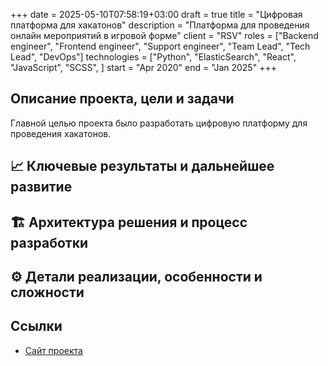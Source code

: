 +++ 
date         = 2025-05-10T07:58:19+03:00
draft        = true
title        = "Цифровая платформа для хакатонов"
description  = "Платформа для проведения онлайн мероприятий в игровой форме"
client       = "RSV"
roles        = ["Backend engineer", "Frontend engineer", "Support engineer", "Team Lead", "Tech Lead", "DevOps"]
technologies = ["Python", "ElasticSearch", "React", "JavaScript", "SCSS", ]
start        = "Apr 2020"
end          = "Jan 2025"
+++

## Описание проекта, цели и задачи 
Главной целью проекта было разработать цифровую платформу для проведения хакатонов. 
## 📈 Ключевые результаты и дальнейшее развитие
## 🏗 Архитектура решения и процесс разработки
## ⚙️ Детали реализации, особенности и сложности
## Ссылки
- [Сайт проекта](https://hacks-ai.ru)
